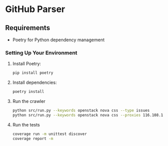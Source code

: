 # GitHub Parser

## Requirements

- Poetry for Python dependency management

### Setting Up Your Environment

1. Install Poetry:
   ```bash
   pip install poetry
   ```

2. Install dependencies:
   ```bash
   poetry install
   ```
   
3. Run the crawler
   ```bash
   python src/run.py --keywords openstack nova css --type issues
   python src/run.py --keywords openstack nova css --proxies 116.108.118.117:4009 65.108.118.117:4009 --type repositories
   ```

4. Run the tests
   ```bash
   coverage run -m unittest discover
   coverage report -m
   ```